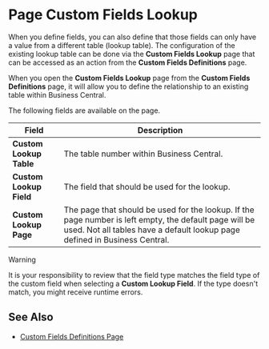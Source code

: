 # Page Custom Fields Lookup

When you define fields, you can also define that those fields can only have a value from a different table (lookup table). The configuration of the existing lookup table can be done via the **Custom Fields Lookup** page that can be accessed as an action from the **Custom Fields Definitions** page.

When you open the **Custom Fields Lookup** page from the **Custom Fields Definitions** page, it will allow you to define the relationship to an existing table within Business Central.

The following fields are available on the page.

| Field | Description |
|-|-|
| **Custom Lookup Table** | The table number within Business Central. |
| **Custom Lookup Field** | The field that should be used for the lookup. |
| **Custom Lookup Page** | The page that should be used for the lookup. If the page number is left empty, the default page will be used. Not all tables have a default lookup page defined in Business Central. |

> [!WARNING]
> It is your responsibility to review that the field type matches the field type of the custom field when selecting a **Custom Lookup Field**. If the type doesn't match, you might receive runtime errors.

## See Also

- [Custom Fields Definitions Page](page-customfield-definitions.md)

